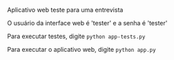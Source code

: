 Aplicativo web teste para uma entrevista

O usuário da interface web é 'tester' e a senha é 'tester'

Para executar testes, digite `python app-tests.py`

Para executar o aplicativo web, digite `python app.py`

